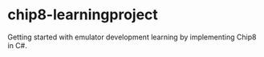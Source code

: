 # chip8-learningproject
Getting started with emulator development learning by implementing Chip8 in C#.
